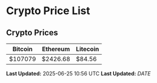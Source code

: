 # Crypto Price List

## Crypto Prices
| Bitcoin | Ethereum | Litecoin |
| ------- | -------- | -------- |
| $107079 | $2426.68 | $84.56 |
**Last Updated:** 2025-06-25 10:56 UTC
**Last Updated:** $DATE$
